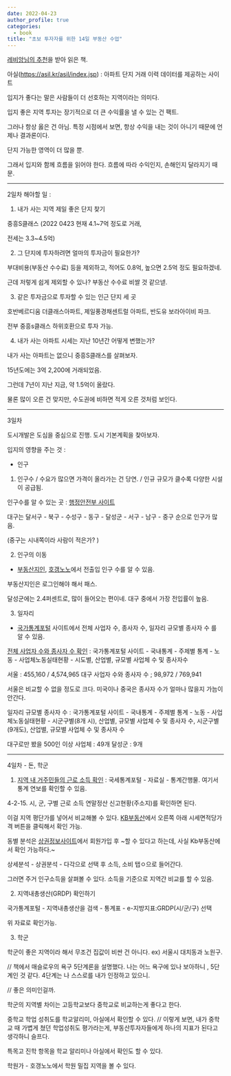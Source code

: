 ```yaml
---
date: 2022-04-23
author_profile: true
categories:
  - book
title: "초보 투자자를 위한 14일 부동산 수업"
---
```


[레비앙님의 추천](https://blog.naver.com/PostView.naver?blogId=leviang&logNo=222688776445&parentCategoryNo=&categoryNo=&viewDate=&isShowPopularPosts=false&from=postList)을 받아 읽은 책.



아실(https://asil.kr/asil/index.jsp)  : 아파트 단지 거래 이력 데이터를 제공하는 사이트

입지가 좋다는 말은 사람들이 더 선호하는 지역이라는 의미다.

입지 좋은 지역 투자는 장기적으로 더 큰 수익률을 낼 수 있는 건 팩트.

그러나 항상 옳은 건 아님. 특정 시점에서 보면, 항상 수익을 내는 것이 아니기 때문에 언제나 결과론이다. 

단지 가능한 영역이 더 많을 뿐.

그래서 입지와 함께 흐름을 읽어야 한다. 흐름에 따라 수익인지, 손해인지 달라지기 때문.

---

2일차 해야할 일 : 

1. 내가 사는 지역 제일 좋은 단지 찾기

중흥S클래스 (2022 0423 현재 4.1~7억 정도로 거래, 

전세는 3.3~4.5억)

2. 그 단지에 투자하려면 얼마의 투자금이 필요한가? 

부대비용(부동산 수수료) 등을 제외하고, 적어도 0.8억, 높으면 2.5억 정도 필요하겠네.

근데 저렇게 쉽게 제외할 수 있나? 부동산 수수료 비쌀 것 같으넫.

3. 같은 투자금으로 투자할 수 있는 인근 단지 세 곳

호반베르디움 더클래스아파트, 제일풍경채센트럴 아파트, 반도유 보라아이비 파크.

전부 중흥s클래스 하위호환으로 투자 가능.

4. 내가 사는 아파트 시세는 지난 10년간 어떻게 변했는가?

 내가 사는 아파트는 없으니 중흥S클래스를 살펴보자.

 15년도에는 3억 2,200에 거래되었음.

 그런데 7년이 지난 지금, 약 1.5억이 올랐다.

 물론 많이 오른 건 맞지만, 수도권에 비하면 적게 오른 것처럼 보인다. 

---
3일차 

도시개발은 도심을 중심으로 진행. 도시 기본계획을 찾아보자.

입지의 영향을 주는 것 : 

* 인구

1. 인구수 / 수요가 많으면 가격이 올라가는 건 당연. / 인규 규모가 클수록 다양한 시설이 공급됨.

인구수를 알 수 있는 곳 : [행정안전부 사이트](https://jumin.mois.go.kr/)

대구는 달서구 - 북구 - 수성구 - 동구 - 달성군 - 서구 - 남구 - 중구 순으로 인구가 많음.

(중구는 시내쪽이라 사람이 적은가? )

2. 인구의 이동 

- [부동산지인](https://aptgin.com/root_main), [호갱노노]()에서 전출입 인구 수를 알 수 있음.

부동산지인은 로그인해야 해서 패스.

달성군에는 2.4퍼센트로, 많이 들어오는 편이네. 대구 중에서 가장 전입률이 높음.

3. 일자리

- [국가통계포털](https://kosis.kr/statisticsList/statisticsListIndex.do?vwcd=MT_ZTITLE&menuId=M_01_01#content-group) 사이트에서 전체 사업자 수, 종사자 수, 일자리 규모별 종사자 수 를 알 수 있음.

[전체 사업자 수와 종사자 수 확인](https://kosis.kr/statHtml/statHtml.do?orgId=118&tblId=DT_118N_SAUPN72&vw_cd=MT_ZTITLE&list_id=118_ATITLE_9_100&scrId=&seqNo=&lang_mode=ko&obj_var_id=&itm_id=&conn_path=MT_ZTITLE&path=%252FstatisticsList%252FstatisticsListIndex.do) : 국가통계포털 사이트 - 국내통계 - 주제별 통계 - 노동 - 사업체노동실태현황 - 시도별, 산업별, 규모별 사업체 수 및 종사자수

서울 : 455,160 / 4,574,965
대구 사업자 수와 종사자 수 ; 98,972 / 769,941

서울은 비교할 수 없을 정도로 크다. 미국이나 중국은 종사자 수가 얼마나 많을지 가늠이 안간다.

일자리 규모별 종사자 수 : 국가통계포털 사이트 - 국내통계 - 주제별 통계 - 노동 - 사업체노동실태현황 - 시군구별(8개 시), 산업별, 규모별 사업체 수 및 종사자 수, 시군구별(9개도), 산업별, 규모별 사업체 수 및 종사자 수

대구로만 봤을 500인 이상 사업체 : 49개
달성군 : 9개

---
4일차 - 돈, 학군

1. [지역 내 거주민들의 근로 소득 확인](https://tasis.nts.go.kr/websquare/websquare.html?w2xPath=/cm/index.xml) : 국세통계포털 - 자료실 - 통계간행물. 여기서 통계 연보를 확인할 수 있음.

4-2-15. 시, 군, 구별 근로 소득 연말정산 신고현황(주소지)를 확인하면 된다.

이걸 지역 평단가를 넣어서 비교해볼 수 있다. [KB부동산](https://kbland.kr/r/2771026500?xy=37.4942186,126.9372427,12)에서 오른쪽 아래 시세면적당가격 버튼을 클릭해서 확인 가능.

동별 분석은 [상권정보사이트](https://sg.sbiz.or.kr/godo/index.sg)에서 회원가입 후 ~할 수 있다고 하는데, 사실 Kb부동산에서 확인 가능하다.~

상세분석 - 상권분석 - 다각으로 선택 후 소득, 소비 탭ㅇ으로 들어간다.

그러면 주거 인구소득을 살펴볼 수 있다. 소득을 기준으로 지역간 비교를 할 수 있음.

2. 지역내총생산(GRDP) 확인하기

국가통계포털 - 지역내총생산을 검색 - 통계표 - e-지방지표:GRDP(시/군/구) 선택

위 자료로 확인가능. 

3. 학군

학군이 좋은 지역이라 해서 무조건 집값이 비싼 건 아니다. ex) 서울시 대치동과 노원구.

// 책에서 매슬로우의 욕구 5단계론을 설명했다. 나는 어느 욕구에 있나 보아하니 , 5단계인 것 같다. 4단계는 나 스스로를 내가 인정하고 있으니.

// 좋은 의미인걸까. 

학군의 지역별 차이는 고등학교보다 중학교로 비교하는게 좋다고 한다.

중학교 학업 성취도를 학교알리미, 아실에서 확인할 수 있다. // 이렇게 보면, 내가 중학교 때 가볍게 쳤던 학업성취도 평가라는게, 부동산투자자들에게 하나의 지표가 된다고 생각하니 슬프다.

특목고 진학 항목을 학교 알리미나 아실에서 확인도 할 수 있다.

학원가 - 호갱노노에서 학원 밀집 지역을 볼 수 있다.